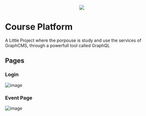 <div align="center">
  <img src="https://user-images.githubusercontent.com/77082955/177570912-18f87389-24a9-40ac-8243-293fcc39584a.png" />
</div>

# Course Platform
A Little Project where the porpouse is study and use the services of GraphCMS, through a powerfull tool called GraphQL

## Pages

### Login
![image](https://user-images.githubusercontent.com/77082955/177661362-db5c9c47-7e4a-4382-be6f-94ef425e292b.png)

### Event Page
![image](https://user-images.githubusercontent.com/77082955/177573806-b705000a-985d-4ef8-815e-5904ef8259eb.png)


